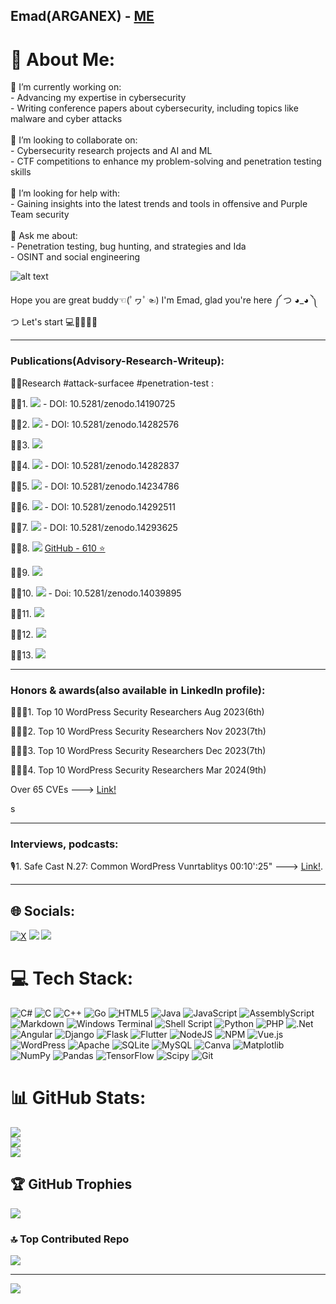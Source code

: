 ## Emad(ARGANEX) - [ME](https://www.google.com/search?q=fazel+mohammad+ali+pour&rlz=1C1VDKB_enIR1112GB1112&oq=fa&gs_lcrp=EgZjaHJvbWUqDggBEEUYJxg7GIAEGIoFMgYIABBFGDwyDggBEEUYJxg7GIAEGIoFMhIIAhAuGEMYxwEY0QMYgAQYigUyBggDEEUYPDIGCAQQRRg8MgYIBRBFGDwyBggGEEUYPDIGCAcQRRhB0gEINDI3MmowajeoAgCwAgA&sourceid=chrome&ie=UTF-8)

# 💫 About Me:
🔭 I’m currently working on:<br>- Advancing my expertise in cybersecurity<br>- Writing conference papers about cybersecurity, including topics like malware and cyber attacks<br><br>👯 I’m looking to collaborate on:<br>- Cybersecurity research projects and AI and ML<br>- CTF competitions to enhance my problem-solving and penetration testing skills<br><br>🤝 I’m looking for help with:<br>- Gaining insights into the latest trends and tools in offensive and Purple Team security<br><br>💬 Ask me about:<br>- Penetration testing, bug hunting, and strategies and Ida<br>- OSINT and social engineering<br>

![ alt text](https://s8.uupload.ir/files/result_psg7.gif)

Hope you are great buddy☜(ﾟヮﾟ☜)
I'm Emad, glad you're here ༼ つ ◕_◕ ༽つ
Let's start 💻👨🏻‍💻🤑

---
### Publications(Advisory-Research-Writeup):
🕵️‍♂️Research #attack-surfacee #penetration-test : 

✍🏻1. [![](https://img.shields.io/badge/Appsmith-2e2be2)](https://hadess.io/appsmith-in-the-wild-part-1/)
        - DOI: 10.5281/zenodo.14190725
        
✍🏻2. [![](https://img.shields.io/badge/Redmine-e22e2b)](https://hadess.io/redmine-attack-surface/)
        - DOI: 10.5281/zenodo.14282576
        
✍🏻3. [![](https://img.shields.io/badge/PiHole-2BE22E)](https://hadess.io/pi-hole-attack-surface/)

✍🏻4. [![](https://img.shields.io/badge/JenkinsAttackVector-ed9a15)](https://hadess.io/jenkins-attack-vector/)
        - DOI: 10.5281/zenodo.14282837

✍🏻5. [![](https://img.shields.io/badge/BrowserAttackSurface-ed6f15)](https://hadess.io/browser-attack-surface/)
        - DOI: 10.5281/zenodo.14234786
        
✍🏻6. [![](https://img.shields.io/badge/Top10WebHackingTechniques2023-A020F0)](https://hadess.io/top-10-web-hacking-techniques-2023/)
        - DOI: 10.5281/zenodo.14292511
        
✍🏻7. [![](https://img.shields.io/badge/Web%20LLM%20Attacks-3982b9)](https://hadess.io/web-llm-attacks/)
        - DOI: 10.5281/zenodo.14293625

✍🏻8. [![](https://img.shields.io/badge/Red%20Team%20Interview%20Questions-000000)](https://www.linkedin.com/feed/update/urn:li:activity:7193983010436722688/) [GitHub - 610 ⭐](https://github.com/HadessCS/Red-team-Interview-Questions)

✍🏻9. [![](https://img.shields.io/badge/Mimikatz%20Comprehensive%20Book-ffff00)](https://hadess.io/mimikatz-comprehensive-guide//)

✍🏻10. [![](https://img.shields.io/badge/A%20Red%20Teamer%E2%80%99s%20Guide%20to%20WiFi%20Exploits-008989)](https://hadess.io/red-teamers-guide-to-wi-fi-exploits-ebook/)
        - Doi: 10.5281/zenodo.14039895

✍🏻11. [![](https://img.shields.io/badge/Red%20Teamer%20Gadgets-e50f63)](https://hadess.io/red-teamer-gadgets-ebook/)

✍🏻12. [![](https://img.shields.io/badge/The%20Hacker%E2%80%99s%20Guide%20to%20LLMs-a75021)](https://hadess.io/the-hackers-guide-to-llms-ebook/)

✍🏻13. [![](https://img.shields.io/badge/Art%20of%20Post%20Exploitation-46adb9)](https://hadess.io/art-of-post-exploitation-ebook/)

---
### Honors & awards(also available in LinkedIn profile):

🧑🏻‍💻1. Top 10 WordPress Security Researchers Aug 2023(6th)

🧑🏻‍💻2. Top 10 WordPress Security Researchers Nov 2023(7th)

🧑🏻‍💻3. Top 10 WordPress Security Researchers Dec 2023(7th)

🧑🏻‍💻4. Top 10 WordPress Security Researchers Mar 2024(9th)

Over 65 CVEs ---> [Link!](https://www.wordfence.com/threat-intel/vulnerabilities/researchers/emad)

s


---
### Interviews, podcasts:
🎙️1. Safe Cast N.27: Common WordPress Vunrtablitys 00:10':25" ---> [Link!](https://castbox.fm/episode/%D8%B1%D8%A7%D8%AF%DB%8C%D9%88-%D8%A7%D9%85%D9%86%DB%8C%D8%AA---Safe-Cast---%D9%82%D8%B3%D9%85%D8%AA-%D8%A8%DB%8C%D8%B3%D8%AA-%D9%88-%D9%87%D9%81%D8%AA-id3634195-id722824004).

---
## 🌐 Socials:
[![X](https://img.shields.io/badge/X-black.svg?logo=X&logoColor=white)](https://x.com/https://x.com/ArganexEmad) 
[![](https://img.shields.io/badge/LinkedIn-0077B5?style=for-the-badge\u0026logo=linkedin\u0026logoColor=white)](https://www.linkedin.com/in/fazel-mohammad-ali-pour/) [![](https://img.shields.io/badge/GitHub-100000?style=for-the-badge\u0026logo=github\u0026logoColor=white)](https://github.com/EmadYaY)

# 💻 Tech Stack:
![C#](https://img.shields.io/badge/c%23-%23239120.svg?style=plastic&logo=csharp&logoColor=white) ![C](https://img.shields.io/badge/c-%2300599C.svg?style=plastic&logo=c&logoColor=white) ![C++](https://img.shields.io/badge/c++-%2300599C.svg?style=plastic&logo=c%2B%2B&logoColor=white) ![Go](https://img.shields.io/badge/go-%2300ADD8.svg?style=plastic&logo=go&logoColor=white) ![HTML5](https://img.shields.io/badge/html5-%23E34F26.svg?style=plastic&logo=html5&logoColor=white) ![Java](https://img.shields.io/badge/java-%23ED8B00.svg?style=plastic&logo=openjdk&logoColor=white) ![JavaScript](https://img.shields.io/badge/javascript-%23323330.svg?style=plastic&logo=javascript&logoColor=%23F7DF1E) ![AssemblyScript](https://img.shields.io/badge/assembly%20script-%23000000.svg?style=plastic&logo=assemblyscript&logoColor=white) ![Markdown](https://img.shields.io/badge/markdown-%23000000.svg?style=plastic&logo=markdown&logoColor=white) ![Windows Terminal](https://img.shields.io/badge/Windows%20Terminal-%234D4D4D.svg?style=plastic&logo=windows-terminal&logoColor=white) ![Shell Script](https://img.shields.io/badge/shell_script-%23121011.svg?style=plastic&logo=gnu-bash&logoColor=white) ![Python](https://img.shields.io/badge/python-3670A0?style=plastic&logo=python&logoColor=ffdd54) ![PHP](https://img.shields.io/badge/php-%23777BB4.svg?style=plastic&logo=php&logoColor=white) ![.Net](https://img.shields.io/badge/.NET-5C2D91?style=plastic&logo=.net&logoColor=white) ![Angular](https://img.shields.io/badge/angular-%23DD0031.svg?style=plastic&logo=angular&logoColor=white) ![Django](https://img.shields.io/badge/django-%23092E20.svg?style=plastic&logo=django&logoColor=white) ![Flask](https://img.shields.io/badge/flask-%23000.svg?style=plastic&logo=flask&logoColor=white) ![Flutter](https://img.shields.io/badge/Flutter-%2302569B.svg?style=plastic&logo=Flutter&logoColor=white) ![NodeJS](https://img.shields.io/badge/node.js-6DA55F?style=plastic&logo=node.js&logoColor=white) ![NPM](https://img.shields.io/badge/NPM-%23CB3837.svg?style=plastic&logo=npm&logoColor=white) ![Vue.js](https://img.shields.io/badge/vue.js-%2335495e.svg?style=plastic&logo=vuedotjs&logoColor=%234FC08D) ![WordPress](https://img.shields.io/badge/WordPress-%23117AC9.svg?style=plastic&logo=WordPress&logoColor=white) ![Apache](https://img.shields.io/badge/apache-%23D42029.svg?style=plastic&logo=apache&logoColor=white) ![SQLite](https://img.shields.io/badge/sqlite-%2307405e.svg?style=plastic&logo=sqlite&logoColor=white) ![MySQL](https://img.shields.io/badge/mysql-4479A1.svg?style=plastic&logo=mysql&logoColor=white) ![Canva](https://img.shields.io/badge/Canva-%2300C4CC.svg?style=plastic&logo=Canva&logoColor=white) ![Matplotlib](https://img.shields.io/badge/Matplotlib-%23ffffff.svg?style=plastic&logo=Matplotlib&logoColor=black) ![NumPy](https://img.shields.io/badge/numpy-%23013243.svg?style=plastic&logo=numpy&logoColor=white) ![Pandas](https://img.shields.io/badge/pandas-%23150458.svg?style=plastic&logo=pandas&logoColor=white) ![TensorFlow](https://img.shields.io/badge/TensorFlow-%23FF6F00.svg?style=plastic&logo=TensorFlow&logoColor=white) ![Scipy](https://img.shields.io/badge/SciPy-%230C55A5.svg?style=plastic&logo=scipy&logoColor=%white) ![Git](https://img.shields.io/badge/git-%23F05033.svg?style=plastic&logo=git&logoColor=white)
# 📊 GitHub Stats:
![](https://github-readme-stats.vercel.app/api?username=emadYaY&theme=synthwave&hide_border=false&include_all_commits=false&count_private=false)<br/>
![](https://github-readme-streak-stats.herokuapp.com/?user=emadYaY&theme=synthwave&hide_border=false)<br/>
![](https://github-readme-stats.vercel.app/api/top-langs/?username=emadYaY&theme=synthwave&hide_border=false&include_all_commits=false&count_private=false&layout=compact)

## 🏆 GitHub Trophies
![](https://github-profile-trophy.vercel.app/?username=emadYaY&theme=radical&no-frame=false&no-bg=false&margin-w=4)

### 🔝 Top Contributed Repo
![](https://github-contributor-stats.vercel.app/api?username=emadYaY&limit=5&theme=dark&combine_all_yearly_contributions=true)

---
[![](https://visitcount.itsvg.in/api?id=emadYaY&icon=0&color=0)](https://visitcount.itsvg.in)




